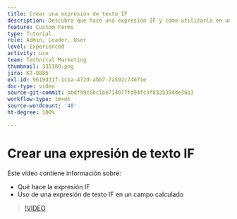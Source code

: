 ```yaml
---
title: Crear una expresión de texto IF
description: Descubra qué hace una expresión IF y cómo utilizarla en un campo calculado en  [!DNL Workfront].
feature: Custom Forms
type: Tutorial
role: Admin, Leader, User
level: Experienced
activity: use
team: Technical Marketing
thumbnail: 335180.png
jira: KT-8886
exl-id: 9619d31f-1c1a-472d-abb7-7a592c74071e
doc-type: video
source-git-commit: bbdf99c6bc1be714077fd94fc3f8325394de36b3
workflow-type: tm+mt
source-wordcount: '48'
ht-degree: 100%

---
```


# Crear una expresión de texto IF

Este vídeo contiene información sobre:

* Qué hace la expresión IF
* Uso de una expresión de texto IF en un campo calculado

>[!VIDEO](https://video.tv.adobe.com/v/335180/?quality=12&learn=on&enablevpops=1)
